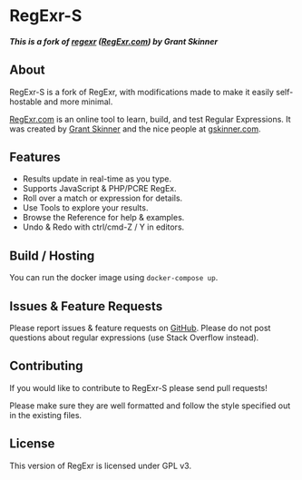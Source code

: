 

RegExr-S
======

##### This is a fork of [regexr](https://github.com/gskinner/regexr) ([RegExr.com](https://regexr.com)) by Grant Skinner

## About
RegExr-S is a fork of RegExr, with modifications made to make it easily self-hostable and more minimal.

[RegExr.com](http://regexr.com/) is an online tool to learn, build, and test Regular Expressions. It was created by [Grant Skinner](http://twitter.com/gskinner) and the nice people at [gskinner.com](http://gskinner.com/).

## Features
* Results update in real-time as you type.
* Supports JavaScript & PHP/PCRE RegEx.
* Roll over a match or expression for details.
* Use Tools to explore your results.
* Browse the Reference for help & examples.
* Undo & Redo with ctrl/cmd-Z / Y in editors.

## Build / Hosting
You can run the docker image using `docker-compose up`.

## Issues & Feature Requests
Please report issues & feature requests on [GitHub](https://github.com/Hoverth/regexr-s/issues). Please do not post questions about regular expressions (use Stack Overflow instead).

## Contributing
If you would like to contribute to RegExr-S please send pull requests!

Please make sure they are well formatted and follow the style specified out in the existing files.

## License
This version of RegExr is licensed under GPL v3.

